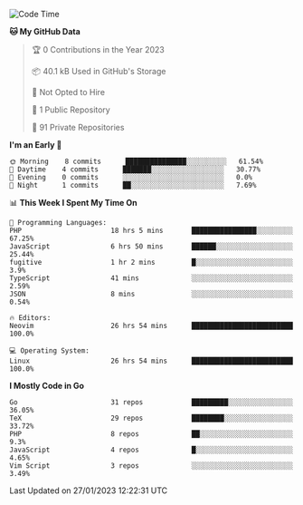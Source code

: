 
<!--START_SECTION:waka-->
![Code Time](http://img.shields.io/badge/Code%20Time-3%2C176%20hrs-blue)

**🐱 My GitHub Data** 

> 🏆 0 Contributions in the Year 2023
 > 
> 📦 40.1 kB Used in GitHub's Storage 
 > 
> 🚫 Not Opted to Hire
 > 
> 📜 1 Public Repository 
 > 
> 🔑 91 Private Repositories  
 > 
**I'm an Early 🐤** 

```text
🌞 Morning    8 commits      ███████████████░░░░░░░░░░   61.54% 
🌆 Daytime    4 commits      ███████░░░░░░░░░░░░░░░░░░   30.77% 
🌃 Evening    0 commits      ░░░░░░░░░░░░░░░░░░░░░░░░░   0.0% 
🌙 Night      1 commits      ██░░░░░░░░░░░░░░░░░░░░░░░   7.69%

```


📊 **This Week I Spent My Time On** 

```text
💬 Programming Languages: 
PHP                      18 hrs 5 mins       ████████████████░░░░░░░░░   67.25% 
JavaScript               6 hrs 50 mins       ██████░░░░░░░░░░░░░░░░░░░   25.44% 
fugitive                 1 hr 2 mins         █░░░░░░░░░░░░░░░░░░░░░░░░   3.9% 
TypeScript               41 mins             ░░░░░░░░░░░░░░░░░░░░░░░░░   2.59% 
JSON                     8 mins              ░░░░░░░░░░░░░░░░░░░░░░░░░   0.54%

🔥 Editors: 
Neovim                   26 hrs 54 mins      █████████████████████████   100.0%

💻 Operating System: 
Linux                    26 hrs 54 mins      █████████████████████████   100.0%

```

**I Mostly Code in Go** 

```text
Go                       31 repos            █████████░░░░░░░░░░░░░░░░   36.05% 
TeX                      29 repos            ████████░░░░░░░░░░░░░░░░░   33.72% 
PHP                      8 repos             ██░░░░░░░░░░░░░░░░░░░░░░░   9.3% 
JavaScript               4 repos             █░░░░░░░░░░░░░░░░░░░░░░░░   4.65% 
Vim Script               3 repos             ░░░░░░░░░░░░░░░░░░░░░░░░░   3.49%

```



 Last Updated on 27/01/2023 12:22:31 UTC
<!--END_SECTION:waka-->
